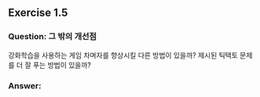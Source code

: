 ## Exercise 1.5

### Question: 그 밖의 개선점

강화학습을 사용하는 게임 차며자를 향상시킬 다른 방법이 있을까? 제시된 틱택토 문제를 더 잘 푸는 방법이 있을까?

### Answer:
